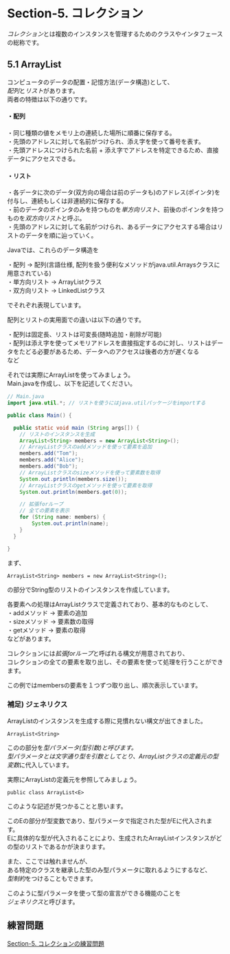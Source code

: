 # Section-5. コレクション

*コレクション*とは複数のインスタンスを管理するためのクラスやインタフェースの総称です。  

## 5.1 ArrayList

コンピュータのデータの配置・記憶方法(データ構造)として、  
*配列*と*リスト*があります。  
両者の特徴は以下の通りです。  

#### ・配列  
・同じ種類の値をメモリ上の連続した場所に順番に保存する。  
・先頭のアドレスに対して名前がつけられ、添え字を使って番号を表す。  
・先頭アドレスにつけられた名前 + 添え字でアドレスを特定できるため、直接データにアクセスできる。  

#### ・リスト
・各データに次のデータ(双方向の場合は前のデータも)のアドレス(ポインタ)を付与し、連続もしくは非連続的に保存する。  
・前のデータのポインタのみを持つものを*単方向リスト*、前後のポインタを持つものを*双方向リスト*と呼ぶ。  
・先頭のアドレスに対して名前がつけられ、あるデータにアクセスする場合はリストのデータを順に辿っていく。  

Javaでは、これらのデータ構造を

・配列 → 配列(言語仕様, 配列を扱う便利なメソッドがjava.util.Arraysクラスに用意されている)  
・単方向リスト → ArrayList<E>クラス  
・双方向リスト → LinkedList<E>クラス  

でそれぞれ表現しています。  

配列とリストの実用面での違いは以下の通りです。

・配列は固定長、リストは可変長(随時追加・削除が可能)  
・配列は添え字を使ってメモリアドレスを直接指定するのに対し、リストはデータをたどる必要があるため、データへのアクセスは後者の方が遅くなる  
など  

それでは実際にArrayListを使ってみましょう。  
Main.javaを作成し、以下を記述してください。  

```java
// Main.java
import java.util.*; // リストを使うにはjava.utilパッケージをimportする

public class Main() {

  public static void main (String args[]) {
    // リストのインスタンスを生成
    ArrayList<String> members = new ArrayList<String>();
    // ArrayListクラスのaddメソッドを使って要素を追加
    members.add("Tom");
    members.add("Alice");
    members.add("Bob");
    // ArrayListクラスのsizeメソッドを使って要素数を取得
    System.out.println(members.size());
    // ArrayListクラスのgetメソッドを使って要素を取得
    System.out.println(members.get(0));

    // 拡張forループ
    // 全ての要素を表示
    for (String name: members) {
        System.out.println(name);
    }
  }

}

```

まず、  

`ArrayList<String> members = new ArrayList<String>();`

の部分でString型のリストのインスタンスを作成しています。  

各要素への処理はArrayListクラスで定義されており、基本的なものとして、  
・addメソッド → 要素の追加  
・sizeメソッド → 要素数の取得  
・getメソッド → 要素の取得  
などがあります。  

コレクションには*拡張forループ*と呼ばれる構文が用意されており、  
コレクションの全ての要素を取り出し、その要素を使って処理を行うことができます。  

この例ではmembersの要素を１つずつ取り出し、順次表示しています。  


### 補足) ジェネリクス

ArrayListのインスタンスを生成する際に見慣れない構文が出てきました。  

`ArrayList<String>`

この<String>の部分を*型パラメータ(型引数)*と呼びます。  
型パラメータとは文字通り型を引数としてとり、ArrayListクラスの定義元の*型変数*に代入しています。  

実際にArrayListの定義元を参照してみましょう。  

`public class ArrayList<E>`

このような記述が見つかることと思います。  

このEの部分が型変数であり、型パラメータで指定された型がEに代入されます。  
Eに具体的な型が代入されることにより、生成されたArrayListインスタンスがどの型のリストであるかが決まります。  

また、ここでは触れませんが、  
ある特定のクラスを継承した型のみ型パラメータに取れるようにするなど、  
*型制約*をつけることもできます。  

このように型パラメータを使って型の宣言ができる機能のことを  
*ジェネリクス*と呼びます。  

## 練習問題

[Section-5. コレクションの練習問題](./section-5-exercise.md)  
